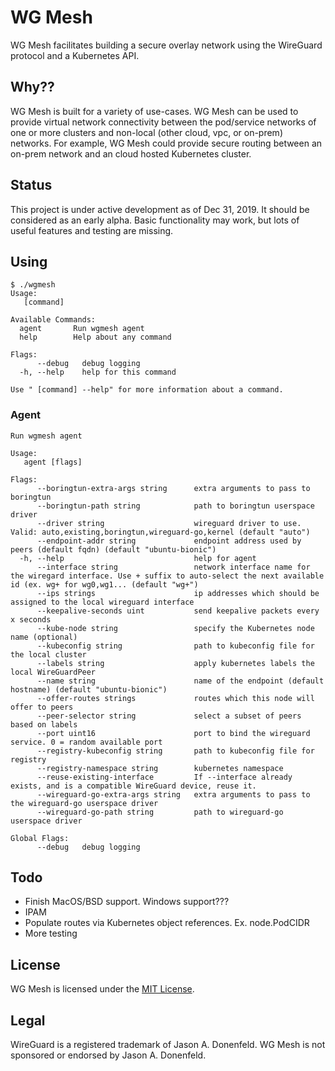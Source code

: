 # WG Mesh

WG Mesh facilitates building a secure overlay network using the WireGuard protocol and a Kubernetes API.

## Why??
WG Mesh is built for a variety of use-cases. WG Mesh can be used to provide virtual network connectivity between the pod/service networks of one or more clusters and non-local (other cloud, vpc, or on-prem) networks.  For example, WG Mesh could provide secure routing between an on-prem network and an cloud hosted Kubernetes cluster.  

## Status
This project is under active development as of Dec 31, 2019. It should be considered as an early alpha. Basic functionality may work, but lots of useful features and testing are missing.

## Using

```
$ ./wgmesh 
Usage:
   [command]

Available Commands:
  agent       Run wgmesh agent
  help        Help about any command

Flags:
      --debug   debug logging
  -h, --help    help for this command

Use " [command] --help" for more information about a command.
```

### Agent
```
Run wgmesh agent

Usage:
   agent [flags]

Flags:
      --boringtun-extra-args string      extra arguments to pass to boringtun
      --boringtun-path string            path to boringtun userspace driver
      --driver string                    wireguard driver to use. Valid: auto,existing,boringtun,wireguard-go,kernel (default "auto")
      --endpoint-addr string             endpoint address used by peers (default fqdn) (default "ubuntu-bionic")
  -h, --help                             help for agent
      --interface string                 network interface name for the wiregard interface. Use + suffix to auto-select the next available id (ex. wg+ for wg0,wg1... (default "wg+")
      --ips strings                      ip addresses which should be assigned to the local wireguard interface
      --keepalive-seconds uint           send keepalive packets every x seconds
      --kube-node string                 specify the Kubernetes node name (optional)
      --kubeconfig string                path to kubeconfig file for the local cluster
      --labels string                    apply kubernetes labels the local WireGuardPeer
      --name string                      name of the endpoint (default hostname) (default "ubuntu-bionic")
      --offer-routes strings             routes which this node will offer to peers
      --peer-selector string             select a subset of peers based on labels
      --port uint16                      port to bind the wireguard service. 0 = random available port
      --registry-kubeconfig string       path to kubeconfig file for registry
      --registry-namespace string        kubernetes namespace
      --reuse-existing-interface         If --interface already exists, and is a compatible WireGuard device, reuse it.
      --wireguard-go-extra-args string   extra arguments to pass to the wireguard-go userspace driver
      --wireguard-go-path string         path to wireguard-go userspace driver

Global Flags:
      --debug   debug logging

```

## Todo
* Finish MacOS/BSD support.  Windows support???
* IPAM
* Populate routes via Kubernetes object references. Ex. node.PodCIDR
* More testing

## License

WG Mesh is licensed under the [MIT License](LICENSE).

## Legal
WireGuard is a registered trademark of Jason A. Donenfeld. WG Mesh is not sponsored or endorsed by Jason A. Donenfeld.